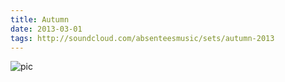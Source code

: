 ```yaml
---
title: Autumn
date: 2013-03-01
tags: http://soundcloud.com/absenteesmusic/sets/autumn-2013
---
```


![pic](https://unsplash.it/450/450?image=100)
